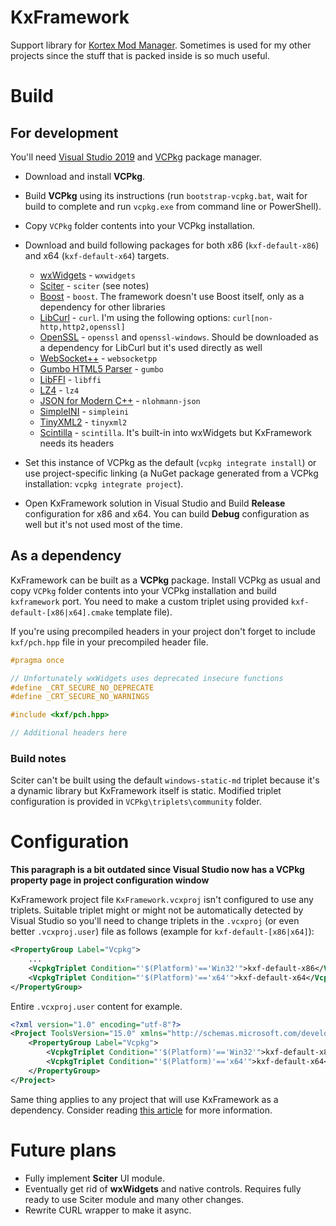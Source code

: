 # KxFramework
Support library for [Kortex Mod Manager](https://github.com/KerberX/Kortex-Mod-Manager). Sometimes is used for my other projects since the stuff that is packed inside is so much useful.

# Build
## For development
You'll need [Visual Studio 2019](https://visualstudio.microsoft.com) and [VCPkg](https://github.com/microsoft/vcpkg) package manager.

- Download and install **VCPkg**.
- Build **VCPkg** using its instructions (run `bootstrap-vcpkg.bat`, wait for build to complete and run `vcpkg.exe` from command line or PowerShell).
- Copy `VCPkg` folder contents into your VCPkg installation.
- Download and build following packages for both x86 (`kxf-default-x86`) and x64 (`kxf-default-x64`) targets.
	- [wxWidgets](https://www.wxwidgets.org) - `wxwidgets`
	- [Sciter](https://github.com/c-smile/sciter-sdk) - `sciter` (see notes)
	- [Boost](https://www.boost.org) - `boost`. The framework doesn't use Boost itself, only as a dependency for other libraries
	- [LibCurl](https://curl.haxx.se) - `curl`. I'm using the following options: `curl[non-http,http2,openssl]`
	- [OpenSSL](https://www.openssl.org) - `openssl` and `openssl-windows`. Should be downloaded as a dependency for LibCurl but it's used directly as well
	- [WebSocket++](https://github.com/zaphoyd/websocketpp) - `websocketpp`
	- [Gumbo HTML5 Parser](https://github.com/google/gumbo-parser) - `gumbo`
	- [LibFFI](https://github.com/libffi/libffi) - `libffi`
	- [LZ4](https://github.com/lz4/lz4) - `lz4`
	- [JSON for Modern C++](https://github.com/nlohmann/json) - `nlohmann-json`
	- [SimpleINI](https://github.com/brofield/simpleini) - `simpleini`
	- [TinyXML2](https://github.com/leethomason/tinyxml2) - `tinyxml2`
	- [Scintilla](https://www.scintilla.org) - `scintilla`. It's built-in into wxWidgets but KxFramework needs its headers
	
- Set this instance of VCPkg as the default (`vcpkg integrate install`) or use project-specific linking (a NuGet package generated from a VCPkg installation: `vcpkg integrate project`).
- Open KxFramework solution in Visual Studio and Build **Release** configuration for x86 and x64. You can build **Debug** configuration as well but it's not used most of the time.

## As a dependency
KxFramework can be built as a **VCPkg** package. Install VCPkg as usual and copy `VCPkg` folder contents into your VCPkg installation and build `kxframework` port. You need to make a custom triplet using provided `kxf-default-[x86|x64].cmake` template file).

If you're using precompiled headers in your project don't forget to include `kxf/pch.hpp` file in your precompiled header file.
```cpp
#pragma once

// Unfortunately wxWidgets uses deprecated insecure functions
#define _CRT_SECURE_NO_DEPRECATE
#define _CRT_SECURE_NO_WARNINGS

#include <kxf/pch.hpp>

// Additional headers here
```

### Build notes
Sciter can't be built using the default `windows-static-md` triplet because it's a dynamic library but KxFramework itself is static. Modified triplet configuration is provided in `VCPkg\triplets\community` folder.

# Configuration

**This paragraph is a bit outdated since Visual Studio now has a VCPkg property page in project configuration window**

KxFramework project file `KxFramework.vcxproj` isn't configured to use any triplets. Suitable triplet might or might not be automatically detected by Visual Studio so you'll need to change triplets in the `.vcxproj` (or even better `.vcxproj.user`) file as follows (example for `kxf-default-[x86|x64]`):

```xml
<PropertyGroup Label="Vcpkg">
	...
	<VcpkgTriplet Condition="'$(Platform)'=='Win32'">kxf-default-x86</VcpkgTriplet>
	<VcpkgTriplet Condition="'$(Platform)'=='x64'">kxf-default-x64</VcpkgTriplet>
</PropertyGroup>
```
Entire `.vcxproj.user` content for example.
```xml
<?xml version="1.0" encoding="utf-8"?>
<Project ToolsVersion="15.0" xmlns="http://schemas.microsoft.com/developer/msbuild/2003">
	<PropertyGroup Label="Vcpkg">
		<VcpkgTriplet Condition="'$(Platform)'=='Win32'">kxf-default-x86</VcpkgTriplet>
		<VcpkgTriplet Condition="'$(Platform)'=='x64'">kxf-default-x64</VcpkgTriplet>
	</PropertyGroup>
</Project>
```

Same thing applies to any project that will use KxFramework as a dependency. Consider reading [this article](https://devblogs.microsoft.com/cppblog/vcpkg-updates-static-linking-is-now-available) for more information.

# Future plans
- Fully implement **Sciter** UI module.
- Eventually get rid of **wxWidgets** and native controls. Requires fully ready to use Sciter module and many other changes.
- Rewrite CURL wrapper to make it async.
